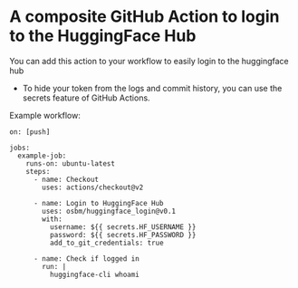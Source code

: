 
# A composite GitHub Action to login to the HuggingFace Hub

You can add this action to your workflow to easily login to the huggingface hub

- To hide your token from the logs and commit history, you can use the secrets feature of GitHub Actions.

Example workflow:

```
on: [push]

jobs:
  example-job:
    runs-on: ubuntu-latest
    steps:
      - name: Checkout
        uses: actions/checkout@v2

      - name: Login to HuggingFace Hub
        uses: osbm/huggingface_login@v0.1
        with:
          username: ${{ secrets.HF_USERNAME }}
          password: ${{ secrets.HF_PASSWORD }}
          add_to_git_credentials: true

      - name: Check if logged in
        run: |
          huggingface-cli whoami
```